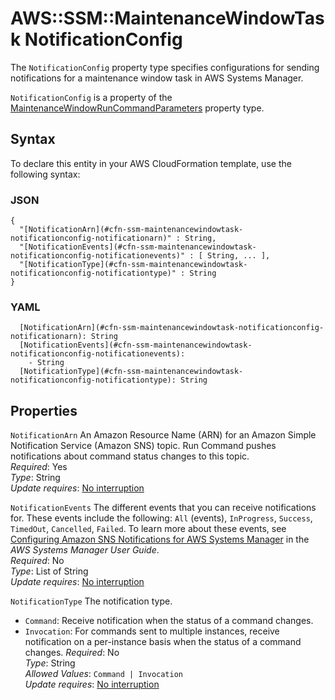 # AWS::SSM::MaintenanceWindowTask NotificationConfig<a name="aws-properties-ssm-maintenancewindowtask-notificationconfig"></a>

The `NotificationConfig` property type specifies configurations for sending notifications for a maintenance window task in AWS Systems Manager\.

 `NotificationConfig` is a property of the [MaintenanceWindowRunCommandParameters](https://docs.aws.amazon.com/AWSCloudFormation/latest/UserGuide/aws-properties-ssm-maintenancewindowtask-maintenancewindowruncommandparameters.html) property type\.

## Syntax<a name="aws-properties-ssm-maintenancewindowtask-notificationconfig-syntax"></a>

To declare this entity in your AWS CloudFormation template, use the following syntax:

### JSON<a name="aws-properties-ssm-maintenancewindowtask-notificationconfig-syntax.json"></a>

```
{
  "[NotificationArn](#cfn-ssm-maintenancewindowtask-notificationconfig-notificationarn)" : String,
  "[NotificationEvents](#cfn-ssm-maintenancewindowtask-notificationconfig-notificationevents)" : [ String, ... ],
  "[NotificationType](#cfn-ssm-maintenancewindowtask-notificationconfig-notificationtype)" : String
}
```

### YAML<a name="aws-properties-ssm-maintenancewindowtask-notificationconfig-syntax.yaml"></a>

```
  [NotificationArn](#cfn-ssm-maintenancewindowtask-notificationconfig-notificationarn): String
  [NotificationEvents](#cfn-ssm-maintenancewindowtask-notificationconfig-notificationevents): 
    - String
  [NotificationType](#cfn-ssm-maintenancewindowtask-notificationconfig-notificationtype): String
```

## Properties<a name="aws-properties-ssm-maintenancewindowtask-notificationconfig-properties"></a>

`NotificationArn`  <a name="cfn-ssm-maintenancewindowtask-notificationconfig-notificationarn"></a>
An Amazon Resource Name \(ARN\) for an Amazon Simple Notification Service \(Amazon SNS\) topic\. Run Command pushes notifications about command status changes to this topic\.  
*Required*: Yes  
*Type*: String  
*Update requires*: [No interruption](https://docs.aws.amazon.com/AWSCloudFormation/latest/UserGuide/using-cfn-updating-stacks-update-behaviors.html#update-no-interrupt)

`NotificationEvents`  <a name="cfn-ssm-maintenancewindowtask-notificationconfig-notificationevents"></a>
The different events that you can receive notifications for\. These events include the following: `All` \(events\), `InProgress`, `Success`, `TimedOut`, `Cancelled`, `Failed`\. To learn more about these events, see [Configuring Amazon SNS Notifications for AWS Systems Manager](https://docs.aws.amazon.com/systems-manager/latest/userguide/monitoring-sns-notifications.html) in the *AWS Systems Manager User Guide*\.  
*Required*: No  
*Type*: List of String  
*Update requires*: [No interruption](https://docs.aws.amazon.com/AWSCloudFormation/latest/UserGuide/using-cfn-updating-stacks-update-behaviors.html#update-no-interrupt)

`NotificationType`  <a name="cfn-ssm-maintenancewindowtask-notificationconfig-notificationtype"></a>
The notification type\.  
+  `Command`: Receive notification when the status of a command changes\.
+  `Invocation`: For commands sent to multiple instances, receive notification on a per\-instance basis when the status of a command changes\.
*Required*: No  
*Type*: String  
*Allowed Values*: `Command | Invocation`  
*Update requires*: [No interruption](https://docs.aws.amazon.com/AWSCloudFormation/latest/UserGuide/using-cfn-updating-stacks-update-behaviors.html#update-no-interrupt)